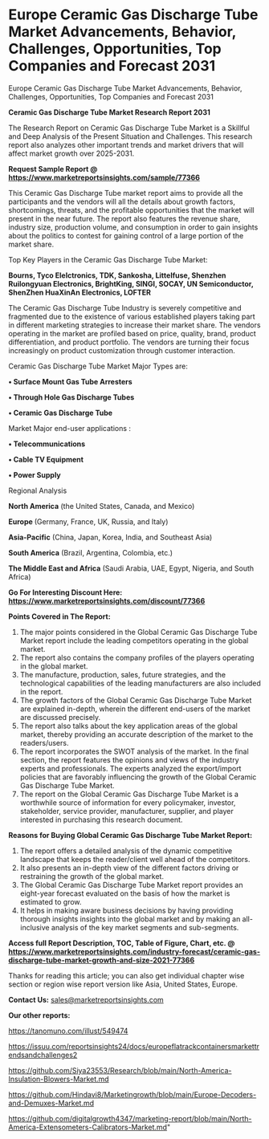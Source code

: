 # Europe Ceramic Gas Discharge Tube Market Advancements, Behavior, Challenges, Opportunities, Top Companies and Forecast 2031
Europe Ceramic Gas Discharge Tube Market Advancements, Behavior, Challenges, Opportunities, Top Companies and Forecast 2031

<strong>Ceramic Gas Discharge Tube Market Research Report 2031</strong>

The Research Report on Ceramic Gas Discharge Tube Market is a Skillful and Deep Analysis of the Present Situation and Challenges. This research report also analyzes other important trends and market drivers that will affect market growth over 2025-2031.

<strong>Request Sample Report @ <a href=https://www.marketreportsinsights.com/sample/77366>https://www.marketreportsinsights.com/sample/77366</a></strong>

This Ceramic Gas Discharge Tube market report aims to provide all the participants and the vendors will all the details about growth factors, shortcomings, threats, and the profitable opportunities that the market will present in the near future. The report also features the revenue share, industry size, production volume, and consumption in order to gain insights about the politics to contest for gaining control of a large portion of the market share.

Top Key Players in the Ceramic Gas Discharge Tube Market:

<strong>Bourns, Tyco Elelctronics, TDK, Sankosha, Littelfuse, Shenzhen Ruilongyuan Electronics, BrightKing, SINGI, SOCAY, UN Semiconductor, ShenZhen HuaXinAn Electronics, LOFTER</strong>

The Ceramic Gas Discharge Tube Industry is severely competitive and fragmented due to the existence of various established players taking part in different marketing strategies to increase their market share. The vendors operating in the market are profiled based on price, quality, brand, product differentiation, and product portfolio. The vendors are turning their focus increasingly on product customization through customer interaction.

Ceramic Gas Discharge Tube Market Major Types are:

<strong>• Surface Mount Gas Tube Arresters

• Through Hole Gas Discharge Tubes

• Ceramic Gas Discharge Tube</strong>

Market Major end-user applications :

<strong>• Telecommunications

• Cable TV Equipment

• Power Supply</strong>

Regional Analysis

</u><strong><b>North America</b></strong> (the United States, Canada, and Mexico)

<strong><b>Europe </b></strong>(Germany, France, UK, Russia, and Italy)

<strong><b>Asia-Pacific</b></strong> (China, Japan, Korea, India, and Southeast Asia)

<strong><b>South America</b></strong> (Brazil, Argentina, Colombia, etc.)

<strong><b>The Middle East and Africa</b></strong> (Saudi Arabia, UAE, Egypt, Nigeria, and South Africa)

<strong>Go For Interesting Discount Here: <a href=https://www.marketreportsinsights.com/discount/77366>https://www.marketreportsinsights.com/discount/77366</a></strong>

<strong>Points Covered in The Report:</strong>
<ol>
  <li>The major points considered in the Global Ceramic Gas Discharge Tube Market report include the leading competitors operating in the global market.</li>
  <li>The report also contains the company profiles of the players operating in the global market.</li>
  <li>The manufacture, production, sales, future strategies, and the technological capabilities of the leading manufacturers are also included in the report.</li>
  <li>The growth factors of the Global Ceramic Gas Discharge Tube Market are explained in-depth, wherein the different end-users of the market are discussed precisely.</li>
  <li>The report also talks about the key application areas of the global market, thereby providing an accurate description of the market to the readers/users.</li>
  <li>The report incorporates the SWOT analysis of the market. In the final section, the report features the opinions and views of the industry experts and professionals. The experts analyzed the export/import policies that are favorably influencing the growth of the Global Ceramic Gas Discharge Tube Market.</li>
  <li>The report on the Global Ceramic Gas Discharge Tube Market is a worthwhile source of information for every policymaker, investor, stakeholder, service provider, manufacturer, supplier, and player interested in purchasing this research document.</li>
</ol>
<strong>Reasons for Buying Global Ceramic Gas Discharge Tube Market Report:</strong>

<ol>
  <li>The report offers a detailed analysis of the dynamic competitive landscape that keeps the reader/client well ahead of the competitors.</li>
  <li>It also presents an in-depth view of the different factors driving or restraining the growth of the global market.</li>
  <li>The Global Ceramic Gas Discharge Tube Market report provides an eight-year forecast evaluated on the basis of how the market is estimated to grow.</li>
  <li>It helps in making aware business decisions by having providing thorough insights insights into the global market and by making an all-inclusive analysis of the key market segments and sub-segments.</li>
</ol>
<strong>Access full Report Description, TOC, Table of Figure, Chart, etc. @ <a href=https://www.marketreportsinsights.com/industry-forecast/ceramic-gas-discharge-tube-market-growth-and-size-2021-77366>https://www.marketreportsinsights.com/industry-forecast/ceramic-gas-discharge-tube-market-growth-and-size-2021-77366</a></strong>


Thanks for reading this article; you can also get individual chapter wise section or region wise report version like Asia, United States, Europe.

<strong>Contact Us:</strong>
sales@marketreportsinsights.com

<strong>Our other reports:</strong>

<a href=https://tanomuno.com/illust/549474>https://tanomuno.com/illust/549474</a>

<a href=https://issuu.com/reportsinsights24/docs/europeflatrackcontainersmarkettrendsandchallenges2>https://issuu.com/reportsinsights24/docs/europeflatrackcontainersmarkettrendsandchallenges2</a>

<a href=https://github.com/Siya23553/Research/blob/main/North-America-Insulation-Blowers-Market.md>https://github.com/Siya23553/Research/blob/main/North-America-Insulation-Blowers-Market.md</a>

<a href=https://github.com/Hindavi8/Marketingrowth/blob/main/Europe-Decoders-and-Demuxes-Market.md>https://github.com/Hindavi8/Marketingrowth/blob/main/Europe-Decoders-and-Demuxes-Market.md</a>

<a href=https://github.com/digitalgrowth4347/marketing-report/blob/main/North-America-Extensometers-Calibrators-Market.md>https://github.com/digitalgrowth4347/marketing-report/blob/main/North-America-Extensometers-Calibrators-Market.md</a>"
